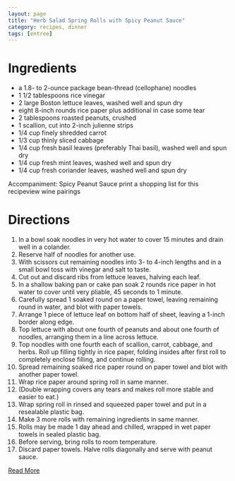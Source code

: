 ```yaml
---
layout: page
title: "Herb Salad Spring Rolls with Spicy Peanut Sauce"
category: recipes, dinner
tags: [entree]
---
```


# Ingredients

* a 1.8- to 2-ounce package bean-thread (cellophane) noodles
* 1 1/2 tablespoons rice vinegar
* 2 large Boston lettuce leaves, washed well and spun dry
* eight 8-inch rounds rice paper plus additional in case some tear
* 2 tablespoons roasted peanuts, crushed
* 1 scallion, cut into 2-inch julienne strips
* 1/4 cup finely shredded carrot
* 1/3 cup thinly sliced cabbage
* 1/4 cup fresh basil leaves (preferably Thai basil), washed well and spun dry
* 1/4 cup fresh mint leaves, washed well and spun dry
* 1/4 cup fresh coriander leaves, washed well and spun dry

Accompaniment: Spicy Peanut Sauce
print a shopping list for this recipeview wine pairings

# Directions

1. In a bowl soak noodles in very hot water to cover 15 minutes and drain well in a colander. 
1. Reserve half of noodles for another use. 
1. With scissors cut remaining noodles into 3- to 4-inch lengths and in a small bowl toss with vinegar and salt to taste.
1. Cut out and discard ribs from lettuce leaves, halving each leaf.
1. In a shallow baking pan or cake pan soak 2 rounds rice paper in hot water to cover until very pliable, 45 seconds to 1 minute.
1. Carefully spread 1 soaked round on a paper towel, leaving remaining round in water, and blot with paper towels. 
1. Arrange 1 piece of lettuce leaf on bottom half of sheet, leaving a 1-inch border along edge. 
1. Top lettuce with about one fourth of peanuts and about one fourth of noodles, arranging them in a line across lettuce. 
1. Top noodles with one fourth each of scallion, carrot, cabbage, and herbs. Roll up filling tightly in rice paper, folding insides after first roll to completely enclose filling, and continue rolling.
1. Spread remaining soaked rice paper round on paper towel and blot with another paper towel. 
1. Wrap rice paper around spring roll in same manner. 
1. (Double wrapping covers any tears and makes roll more stable and easier to eat.) 
1. Wrap spring roll in rinsed and squeezed paper towel and put in a resealable plastic bag. 
1. Make 3 more rolls with remaining ingredients in same manner. 
1. Rolls may be made 1 day ahead and chilled, wrapped in wet paper towels in sealed plastic bag.
1. Before serving, bring rolls to room temperature.
1. Discard paper towels. Halve rolls diagonally and serve with peanut sauce.


[Read More](http://www.epicurious.com:80/recipes/food/views/Herb-Salad-Spring-Rolls-with-Spicy-Peanut-Sauce-10512#ixzz1pmodlqtP)
